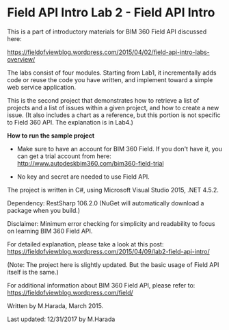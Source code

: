# Field API Intro Lab 2 - Field API Intro

This is a part of introductory materials for BIM 360 Field API discussed here:

https://fieldofviewblog.wordpress.com/2015/04/02/field-api-intro-labs-overview/

The labs consist of four modules. Starting from Lab1, it incrementally 
adds code or reuse the code you have written, and implement toward a simple web service application. 

This is the second project that demonstrates how to retrieve a list of projects and a list of issues within a given project, 
and how to create a new issue. (It also includes a chart as a reference, but this portion is not specific to Field 360 API. 
The explanation is in Lab4.)

**How to run the sample project**

* Make sure to have an account for BIM 360 Field. If you don't have it, you can get a trial account from here: 
http://www.autodeskbim360.com/bim360-field-trial

* No key and secret are needed to use Field API. 

The project is written in C#, using Microsoft Visual Studio 2015, .NET 4.5.2.

Dependency: RestSharp 106.2.0 (NuGet will automatically download a package when you build.) 

Disclaimer: Minimum error checking for simplicity and readability to focus on learning BIM 360 Field API. 

For detailed explanation, please take a look at this post: 
https://fieldofviewblog.wordpress.com/2015/04/09/lab2-field-api-intro/

(Note: The project here is slightly updated. But the basic usage of Field API itself is the same.) 

For additional information about BIM 360 Field API, please refer to:
https://fieldofviewblog.wordpress.com/field/

Written by M.Harada, March 2015. 

Last updated: 12/31/2017 by M.Harada 

